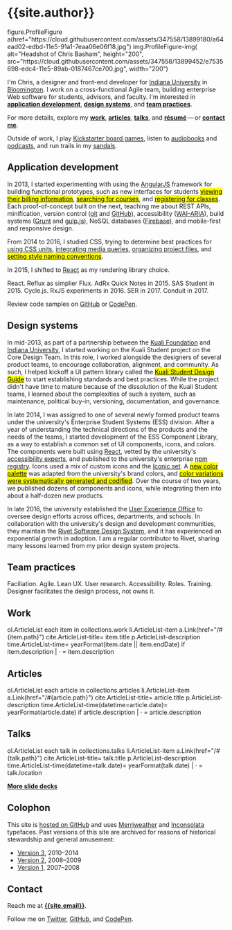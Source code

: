 # {{site.author}}

<jade>
figure.ProfileFigure
  a(href="https://cloud.githubusercontent.com/assets/347558/13899180/a64ead02-edbd-11e5-91a1-7eaa06e06f18.jpg")
    img.ProfileFigure-img(
      alt="Headshot of Chris Basham",
      height="200",
      src="https://cloud.githubusercontent.com/assets/347558/13899452/e7535698-edc4-11e5-89ab-0187467ce700.jpg",
      width="200")
</jade>

I'm Chris, a designer and front-end developer for [Indiana University](https://uits.iu.edu/) in [Bloomington](https://en.wikipedia.org/wiki/Bloomington,_Indiana). I work on a cross-functional Agile team, building enterprise Web software for students, advisors, and faculty. I'm interested in [<b>application development</b>](#application-development), [<b>design systems</b>](#design-systems), and [<b>team practices</b>](#team-practices).

For more details, explore my [<b>work</b>](#work), [<b>articles</b>](#articles), [<b>talks</b>](#talks), and [<b>résumé</b>](/resume)&thinsp;&mdash;&thinsp;or [<b>contact me</b>](#contact).

Outside of work, I play [Kickstarter board games](https://www.kickstarter.com/profile/basham), listen to [audiobooks](https://www.audible.com/) and [podcasts](https://99percentinvisible.org/), and run trails in my [sandals](https://lunasandals.com/).

## Application development

In 2013, I started experimenting with using the [AngularJS](https://angularjs.org/) framework for building functional prototypes, such as new interfaces for students [<mark>viewing their billing information</mark>](/work/iu-student-billing), [<mark>searching for courses</mark>](/work/iu-course-search), and [<mark>registering for classes</mark>](/work/ks-course-registration). Each proof-of-concept built on the next, teaching me about REST APIs, minification, version control ([git](https://git-scm.com/) and [GitHub](https://github.com/)), accessibility ([WAI-ARIA](https://en.wikipedia.org/wiki/WAI-ARIA)), build systems ([Grunt](https://gruntjs.com/) and [gulp.js](https://gulpjs.com/)), NoSQL databases ([Firebase](https://firebase.google.com/)), and mobile-first and responsive design.

From 2014 to 2016, I studied CSS, trying to determine best practices for [using CSS units](https://gist.github.com/basham/2175a16ab7c60ce8e001), [integrating media queries](https://gist.github.com/basham/3b24062dfaecaa712a68), [organizing project files](https://gist.github.com/basham/877db54fffb08e47bd39), and [<mark>setting style naming conventions</mark>](/talks/architecting-css).

In 2015, I shifted to [React](https://reactjs.org/) as my rendering library choice.

React. Reflux as simplier Flux. AdRx Quick Notes in 2015. SAS Student in 2015. Cycle.js. RxJS experiments in 2016. SER in 2017. Conduit in 2017.

Review code samples on [GitHub]({{site.elsewhere.GitHub}}) or [CodePen]({{site.elsewhere.CodePen}}).

## Design systems

In mid-2013, as part of a partnership between the [Kuali Foundation](https://kuali.org/) and [Indiana University](https://www.iu.edu/), I started working on the Kuali Student project on the Core Design Team. In this role, I worked alongside the designers of several product teams, to encourage collaboration, alignment, and community. As such, I helped kickoff a UI pattern library called the [<mark>Kuali Student Design Guide</mark>](/work/ks-design-guide) to start establishing standards and best practices. While the project didn't have time to mature because of the dissolution of the Kuali Student teams, I learned about the complexities of such a system, such as maintenance, political buy-in, versioning, documentation, and governance.

In late 2014, I was assigned to one of several newly formed product teams under the university's Enterprise Student Systems (ESS) division. After a year of understanding the technical directions of the products and the needs of the teams, I started development of the ESS Component Library, as a way to establish a common set of UI components, icons, and colors. The components were built using [React](https://reactjs.org/), vetted by the university's [accessibility experts](https://atac.iu.edu/), and published to the university's enterprise [npm registry](https://www.npmjs.com/). Icons used a mix of custom icons and the [Iconic set](https://useiconic.com/). A [<mark>new color palette</mark>](/work/iu-color-palette) was adapted from the university's brand colors, and [<mark>color variations were systematically generated and codified</mark>](/articles/codifying-colors/). Over the course of two years, we published dozens of components and icons, while integrating them into about a half-dozen new products. 

In late 2016, the university established the [User Experience Office](https://ux.iu.edu/) to oversee design efforts across offices, departments, and schools. In collaboration with the university's design and development communities, they maintain the [Rivet Software Design System](https://rivet.iu.edu/), and it has experienced an exponential growth in adoption. I am a regular contributor to Rivet, sharing many lessons learned from my prior design system projects.

## Team practices

Faciliation. Agile. Lean UX. User research. Accessibility. Roles. Training. Designer facilitates the design process, not owns it.

## Work

<jade>
ol.ArticleList
  each item in collections.work
    li.ArticleList-item
      a.Link(href="/#{item.path}")
        cite.ArticleList-title= item.title
      p.ArticleList-description
        time.ArticleList-time= yearFormat(item.date || item.endDate)
        if item.description
          |  &middot; 
          = item.description
</jade>

## Articles

<jade>
ol.ArticleList
  each article in collections.articles
    li.ArticleList-item
      a.Link(href="/#{article.path}")
        cite.ArticleList-title= article.title
      p.ArticleList-description
        time.ArticleList-time(datetime=article.date)= yearFormat(article.date)
        if article.description
          |  &middot; 
          = article.description
</jade>

## Talks

<jade>
ol.ArticleList
  each talk in collections.talks
    li.ArticleList-item
      a.Link(href="/#{talk.path}")
        cite.ArticleList-title= talk.title
      p.ArticleList-description
        time.ArticleList-time(datetime=talk.date)= yearFormat(talk.date)
        |  &middot; 
        = talk.location
</jade>

[<b>More slide decks</b>](https://speakerdeck.com/basham)

## Colophon

This site is [hosted on GitHub]({{site.repo}}) and uses [Merriweather](https://fonts.google.com/specimen/Merriweather) and [Inconsolata](https://fonts.google.com/specimen/Inconsolata) typefaces. Past versions of this site are archived for reasons of historical stewardship and general amusement:

- [Version 3](http://v3.bash.am), 2010&ndash;2014
- [Version 2](http://v2.bash.am), 2008&ndash;2009
- [Version 1](http://v1.bash.am), 2007&ndash;2008

## Contact

Reach me at [<b>{{site.email}}</b>](mailto:{{site.email}}).

Follow me on [Twitter]({{site.elsewhere.Twitter}}), [GitHub]({{site.elsewhere.GitHub}}), and [CodePen]({{site.elsewhere.CodePen}}).
